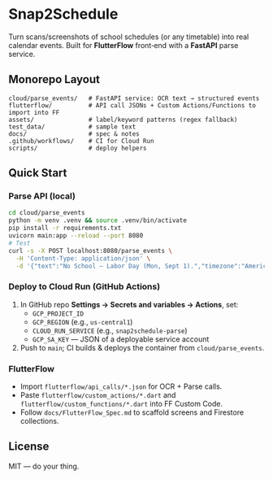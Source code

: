 
# Snap2Schedule

Turn scans/screenshots of school schedules (or any timetable) into real calendar events. Built for **FlutterFlow** front‑end with a **FastAPI** parse service.

## Monorepo Layout
```
cloud/parse_events/   # FastAPI service: OCR text → structured events
flutterflow/          # API call JSONs + Custom Actions/Functions to import into FF
assets/               # label/keyword patterns (regex fallback)
test_data/            # sample text
docs/                 # spec & notes
.github/workflows/    # CI for Cloud Run
scripts/              # deploy helpers
```

## Quick Start
### Parse API (local)
```bash
cd cloud/parse_events
python -m venv .venv && source .venv/bin/activate
pip install -r requirements.txt
uvicorn main:app --reload --port 8080
# Test
curl -s -X POST localhost:8080/parse_events \
  -H 'Content-Type: application/json' \
  -d '{"text":"No School — Labor Day (Mon, Sept 1).","timezone":"America/Detroit","default_year":2025}'
```

### Deploy to Cloud Run (GitHub Actions)
1. In GitHub repo **Settings → Secrets and variables → Actions**, set:
   - `GCP_PROJECT_ID`
   - `GCP_REGION` (e.g., `us-central1`)
   - `CLOUD_RUN_SERVICE` (e.g., `snap2schedule-parse`)
   - `GCP_SA_KEY` — JSON of a deployable service account
2. Push to `main`; CI builds & deploys the container from `cloud/parse_events`.

### FlutterFlow
- Import `flutterflow/api_calls/*.json` for OCR + Parse calls.
- Paste `flutterflow/custom_actions/*.dart` and `flutterflow/custom_functions/*.dart` into FF Custom Code.
- Follow `docs/FlutterFlow_Spec.md` to scaffold screens and Firestore collections.

## License
MIT — do your thing.
